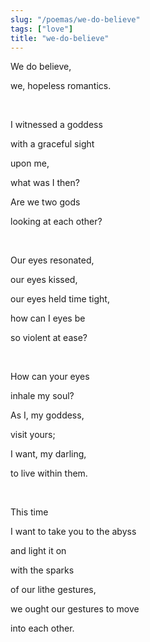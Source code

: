 ```yaml
---
slug: "/poemas/we-do-believe"
tags: ["love"]
title: "we-do-believe"
---
```

We do believe,

we, hopeless romantics.

&nbsp;

I witnessed a goddess

with a graceful sight

upon me,

what was I then?

Are we two gods

looking at each other?

&nbsp;

Our eyes resonated,

our eyes kissed,

our eyes held time tight,

how can I eyes be

so violent at ease?

&nbsp;

How can your eyes

inhale my soul?

As I, my goddess,

visit yours;

I want, my darling,

to live within them.

&nbsp;

This time

I want to take you to the abyss

and light it on

with the sparks

of our lithe gestures,

we ought our gestures to move

into each other.